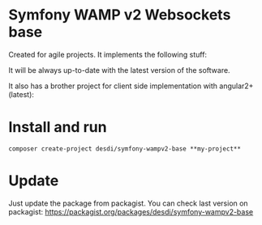 # Symfony WAMP v2 Websockets base
Created for agile projects. It implements the following stuff:


It will be always up-to-date with the latest version of the software.

It also has a brother project for client side implementation with angular2+ (latest):


# Install and run

``
composer create-project desdi/symfony-wampv2-base **my-project**
``


# Update
Just update the package from packagist. You can check last version on packagist:
https://packagist.org/packages/desdi/symfony-wampv2-base